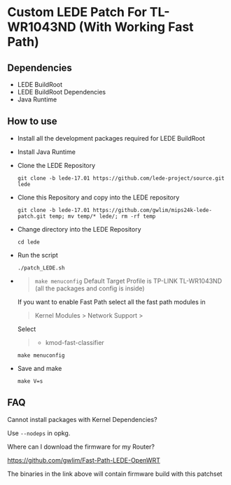 Custom LEDE Patch For TL-WR1043ND (With Working Fast Path)
==========================================================

Dependencies
------------

* LEDE BuildRoot
* LEDE BuildRoot Dependencies
* Java Runtime

How to use
----------

* Install all the development packages required for LEDE BuildRoot
* Install Java Runtime
* Clone the LEDE Repository

  ```shell
  git clone -b lede-17.01 https://github.com/lede-project/source.git lede
  ```

* Clone this Repository and copy into the LEDE repository

  ```shell
  git clone -b lede-17.01 https://github.com/gwlim/mips24k-lede-patch.git temp; mv temp/* lede/; rm -rf temp
  ```

* Change directory into the LEDE Repository

  ```shell
  cd lede
  ```

* Run the script

  ```shell
  ./patch_LEDE.sh
  ```

* > `make menuconfig` Default Target Profile is TP-LINK TL-WR1043ND (all the packages and config is inside)

  If you want to enable Fast Path select all the fast path modules in

  > Kernel Modules > Network Support > 

  Select

  > * kmod-fast-classifier

  ```shell
  make menuconfig
  ```

* Save and make

  ```shell
  make V=s
  ```

FAQ
---

Cannot install packages with Kernel Dependencies?

Use `--nodeps` in opkg.


Where can I download the firmware for my Router?

https://github.com/gwlim/Fast-Path-LEDE-OpenWRT

The binaries in the link above will contain firmware build with this patchset
